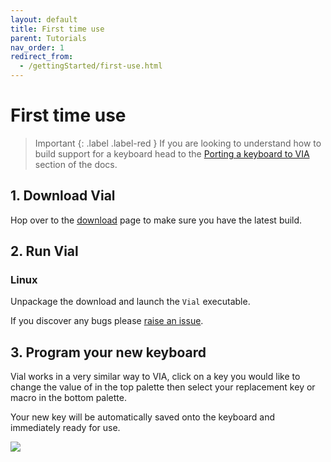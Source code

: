 ```yaml
---
layout: default
title: First time use
parent: Tutorials
nav_order: 1
redirect_from:
  - /gettingStarted/first-use.html
---
```



# First time use

> Important
> {: .label .label-red }
> If you are looking to understand how to build support for a keyboard head to the [Porting a keyboard to VIA](/gettingStarted/porting-to-via.md) section of the docs.

## 1. Download Vial

Hop over to the [download](/download) page to make sure you have the latest build.

## 2. Run Vial
### Linux
Unpackage the download and launch the `Vial` executable.

If you discover any bugs please [raise an issue](https://github.com/vial-kb/vial-gui/issues/new/choose).

## 3. Program your new keyboard

Vial works in a very similar way to VIA, click on a key you would like to change the value of in the top palette then select your replacement key or macro in the bottom palette.

Your new key will be automatically saved onto the keyboard and immediately ready for use.

![](../img/vial-linux.png)
